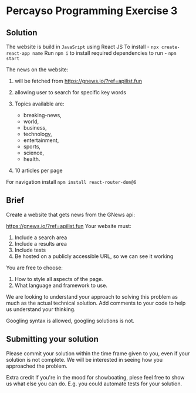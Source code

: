 # Percayso Programming Exercise 3

## Solution

The website is build in `JavaSript` using React JS
To install - `npx create-react-app name`
Run `npm i` to install required dependencies
to run - `npm start`

The news on the website:

1. will be fetched from
   https://gnews.io/?ref=apilist.fun

2. allowing user to search for specific key words
3. Topics available are:
   - breaking-news,
   - world,
   - business,
   - technology,
   - entertainment,
   - sports,
   - science,
   - health.
4. 10 articles per page

For navigation install `npm install react-router-dom@6`

## Brief

Create a website that gets news from the GNews api:

https://gnews.io/?ref=apilist.fun
Your website must:

1. Include a search area
2. Include a results area
3. Include tests
4. Be hosted on a publicly accessible URL, so we can see it working

You are free to choose:

1. How to style all aspects of the page.
2. What language and framework to use.

We are looking to understand your approach to solving this problem as much as the actual technical solution. Add comments to your code to help us understand your thinking.

Googling syntax is allowed, googling solutions is not.

## Submitting your solution

Please commit your solution within the time frame given to you, even if your solution is not complete. We will be interested in seeing how you approached the problem.

Extra credit
If you're in the mood for showboating, plese feel free to show us what else you can do. E.g. you could automate tests for your solution.
